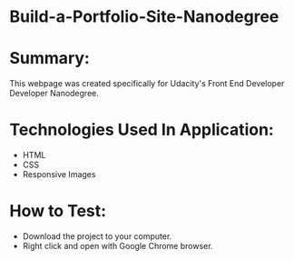 # Build-a-Portfolio-Site-Nanodegree

# Summary:
This webpage was created specifically for Udacity's Front End Developer Developer Nanodegree.

# Technologies Used In Application:
- HTML
- CSS
- Responsive Images

# How to Test:
- Download the project to your computer.
- Right click and open with Google Chrome browser.
